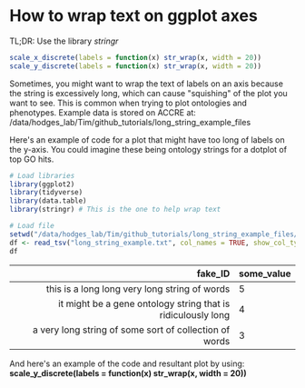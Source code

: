 # How to wrap text on ggplot axes
TL;DR: Use the library *stringr*
```R
scale_x_discrete(labels = function(x) str_wrap(x, width = 20))
scale_y_discrete(labels = function(x) str_wrap(x, width = 20))
```

Sometimes, you might want to wrap the text of labels on an axis because the string is excessively long, which can cause "squishing" of the plot you want to see. This is common when trying to plot ontologies and phenotypes. 
Example data is stored on ACCRE at: /data/hodges_lab/Tim/github_tutorials/long_string_example_files


Here's an example of code for a plot that might have too long of labels on the y-axis. You could imagine these being ontology strings for a dotplot of top GO hits. 
```R
# Load libraries
library(ggplot2)
library(tidyverse)
library(data.table)
library(stringr) # This is the one to help wrap text

# Load file
setwd("/data/hodges_lab/Tim/github_tutorials/long_string_example_files/")
df <- read_tsv("long_string_example.txt", col_names = TRUE, show_col_types = FALSE)
df
```
| fake_ID | some_value |
|-----:|---------------|
|this is a long long very long string of words|              5|
|it might be a gene ontology string that is ridiculously long|              4|
|a very long string of some sort of collection of words|              3|




And here's an example of the code and resultant plot by using:
**scale_y_discrete(labels = function(x) str_wrap(x, width = 20))**

